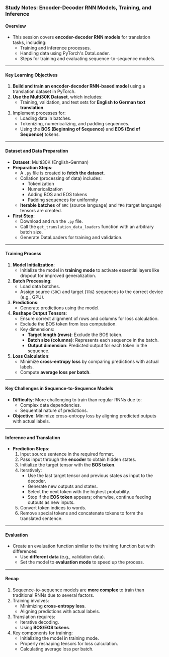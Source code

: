 ### Study Notes: Encoder-Decoder RNN Models, Training, and Inference

#### **Overview**
- This session covers **encoder-decoder RNN models** for translation tasks, including:
  - Training and inference processes.
  - Handling data using PyTorch's DataLoader.
  - Steps for training and evaluating sequence-to-sequence models.

---

#### **Key Learning Objectives**
1. **Build and train an encoder-decoder RNN-based model** using a translation dataset in PyTorch.
2. **Use the Multi30K Dataset**, which includes:
   - Training, validation, and test sets for **English to German text translation**.
3. Implement processes for:
   - Loading data in batches.
   - Tokenizing, numericalizing, and padding sequences.
   - Using the **BOS (Beginning of Sequence)** and **EOS (End of Sequence)** tokens.

---

#### **Dataset and Data Preparation**
- **Dataset**: Multi30K (English-German)
- **Preparation Steps**:
  - A `.py` file is created to **fetch the dataset**.
  - Collation (processing of data) includes:
    - Tokenization
    - Numericalization
    - Adding BOS and EOS tokens
    - Padding sequences for uniformity
  - **Iterable batches** of `SRC` (source language) and `TRG` (target language) tensors are created.
- **First Step**:
  - Download and run the `.py` file.
  - Call the `get_translation_data_loaders` function with an arbitrary batch size.
  - Generate DataLoaders for training and validation.

---

#### **Training Process**
1. **Model Initialization**:
   - Initialize the model in **training mode** to activate essential layers like dropout for improved generalization.
2. **Batch Processing**:
   - Load data batches.
   - Assign source (`SRC`) and target (`TRG`) sequences to the correct device (e.g., GPU).
3. **Predictions**:
   - Generate predictions using the model.
4. **Reshape Output Tensors**:
   - Ensure correct alignment of rows and columns for loss calculation.
   - Exclude the BOS token from loss computation.
   - Key dimensions:
     - **Target length (rows)**: Exclude the BOS token.
     - **Batch size (columns)**: Represents each sequence in the batch.
     - **Output dimension**: Predicted output for each token in the sequence.
5. **Loss Calculation**:
   - Minimize **cross-entropy loss** by comparing predictions with actual labels.
   - Compute **average loss per batch**.

---

#### **Key Challenges in Sequence-to-Sequence Models**
- **Difficulty**: More challenging to train than regular RNNs due to:
  - Complex data dependencies.
  - Sequential nature of predictions.
- **Objective**: Minimize cross-entropy loss by aligning predicted outputs with actual labels.

---

#### **Inference and Translation**
- **Prediction Steps**:
  1. Input source sentence in the required format.
  2. Pass input through the **encoder** to obtain hidden states.
  3. Initialize the target tensor with the **BOS token**.
  4. Iteratively:
     - Use the last target tensor and previous states as input to the decoder.
     - Generate new outputs and states.
     - Select the next token with the highest probability.
     - Stop if the **EOS token** appears; otherwise, continue feeding outputs as new inputs.
  5. Convert token indices to words.
  6. Remove special tokens and concatenate tokens to form the translated sentence.

---

#### **Evaluation**
- Create an evaluation function similar to the training function but with differences:
  - Use **different data** (e.g., validation data).
  - Set the model to **evaluation mode** to speed up the process.

---

#### **Recap**
1. Sequence-to-sequence models are **more complex** to train than traditional RNNs due to several factors.
2. Training involves:
   - Minimizing **cross-entropy loss**.
   - Aligning predictions with actual labels.
3. Translation requires:
   - Iterative decoding.
   - Using **BOS/EOS tokens**.
4. Key components for training:
   - Initializing the model in training mode.
   - Properly reshaping tensors for loss calculation.
   - Calculating average loss per batch.